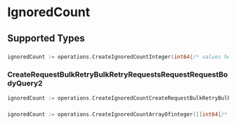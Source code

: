# IgnoredCount


## Supported Types

### 

```go
ignoredCount := operations.CreateIgnoredCountInteger(int64{/* values here */})
```

### CreateRequestBulkRetryBulkRetryRequestsRequestRequestBodyQuery2

```go
ignoredCount := operations.CreateIgnoredCountCreateRequestBulkRetryBulkRetryRequestsRequestRequestBodyQuery2(operations.CreateRequestBulkRetryBulkRetryRequestsRequestRequestBodyQuery2{/* values here */})
```

### 

```go
ignoredCount := operations.CreateIgnoredCountArrayOfinteger([]int64{/* values here */})
```

